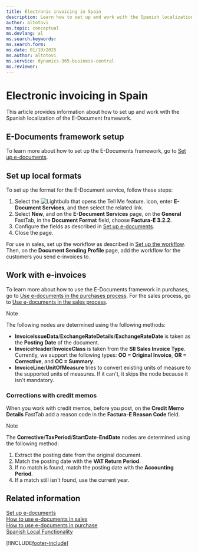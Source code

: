 ```yaml
---
title: Electronic invoicing in Spain
description: Learn how to set up and work with the Spanish localization of the E-Document framework.
author: altotovi
ms.topic: conceptual
ms.devlang: al
ms.search.keywords:
ms.search.form: 
ms.date: 01/10/2025
ms.author: altotovi
ms.service: dynamics-365-business-central
ms.reviewer: 
---
```


# Electronic invoicing in Spain

This article provides information about how to set up and work with the Spanish localization of the E-Document framework.

## E-Documents framework setup

To learn more about how to set up the E-Documents framework, go to [Set up e-documents](../../finance-how-setup-edocuments.md).  

## Set up local formats  

To set up the format for the E-Document service, follow these steps:  

1. Select the ![Lightbulb that opens the Tell Me feature.](../../media/ui-search/search_small.png "Tell me what you want to do") icon, enter **E-Document Services**, and then select the related link.
2. Select **New**, and on the **E-Document Services** page, on the **General** FastTab, in the **Document Format** field, choose **Factura-E 3.2.2**.  
3. Configure the fields as described in [Set up e-documents](../../finance-how-setup-edocuments.md).
4. Close the page.

For use in sales, set up the workflow as described in [Set up the workflow](../../finance-how-setup-edocuments.md#set-up-the-workflow). Then, on the **Document Sending Profile** page, add the workflow for the customers you send e-invoices to.  

## Work with e-invoices

To learn more about how to use the E-Documents framework in purchases, go to [Use e-documents in the purchases process](../../finance-how-use-edocuments-purchase.md). For the sales process, go to [Use e-documents in the sales process](../../finance-how-use-edocuments.md).  

> [!NOTE]
> The following nodes are determined using the following methods:
>
> - **InvoiceIssueData**/**ExchangeRateDetails**/**ExchangeRateDate** is taken as the **Posting Date** of the document.
> - **InvoiceHeader**/**InvoiceClass** is taken from the **SII Sales Invoice Type**. Currently, we support the following types: **OO = Original Invoice**, **OR = Corrective**, and **OC = Summary**.
> - **InvoiceLine**/**UnitOfMeasure** tries to convert existing units of measure to the supported units of measures. If it can't, it skips the node because it isn't mandatory.

### Corrections with credit memos

When you work with credit memos, before you post, on the **Credit Memo Details** FastTab add a reason code in the **Factura-E Reason Code** field.  

> [!NOTE]
> The **Corrective**/**TaxPeriod**/**StartDate**-**EndDate** nodes are determined using the following method:
>
> 1. Extract the posting date from the original document.
> 2. Match the posting date with the **VAT Return Period**.
> 3. If no match is found, match the posting date with the **Accounting Period**.
> 4. If a match still isn't found, use the current year.

## Related information

[Set up e-documents](../../finance-how-setup-edocuments.md)  
[How to use e-documents in sales](../../finance-how-use-edocuments.md)  
[How to use e-documents in purchase](../../finance-how-use-edocuments-purchase.md)  
[Spanish Local Functionality](spain-local-functionality.md)  

[!INCLUDE[footer-include](../../includes/footer-banner.md)]
